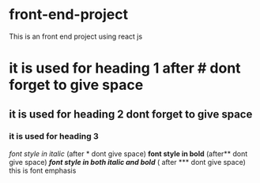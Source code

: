 # front-end-project
This is an front end project using react js
# it is used for heading 1 after # dont forget to give space
## it is used for heading 2 dont forget to give space
### it is used for heading 3 
*font style in italic* (after * dont give space)
**font style in bold** (after** dont give space)
***font style in both italic and bold*** ( after *** dont give space)
this is font emphasis
